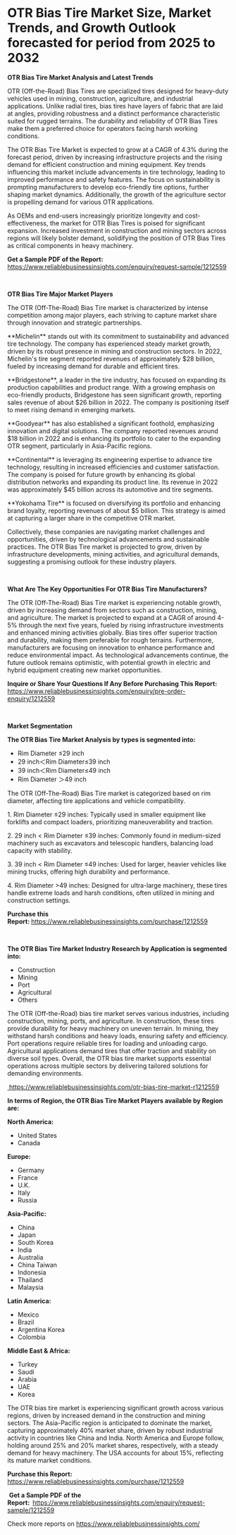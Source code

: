 <p><h1>OTR Bias Tire Market Size, Market Trends, and Growth Outlook forecasted for period from 2025 to 2032</h1></p><p><strong>OTR Bias Tire Market Analysis and Latest Trends</strong></p>
<p><p>OTR (Off-the-Road) Bias Tires are specialized tires designed for heavy-duty vehicles used in mining, construction, agriculture, and industrial applications. Unlike radial tires, bias tires have layers of fabric that are laid at angles, providing robustness and a distinct performance characteristic suited for rugged terrains. The durability and reliability of OTR Bias Tires make them a preferred choice for operators facing harsh working conditions.</p><p>The OTR Bias Tire Market is expected to grow at a CAGR of 4.3% during the forecast period, driven by increasing infrastructure projects and the rising demand for efficient construction and mining equipment. Key trends influencing this market include advancements in tire technology, leading to improved performance and safety features. The focus on sustainability is prompting manufacturers to develop eco-friendly tire options, further shaping market dynamics. Additionally, the growth of the agriculture sector is propelling demand for various OTR applications.</p><p>As OEMs and end-users increasingly prioritize longevity and cost-effectiveness, the market for OTR Bias Tires is poised for significant expansion. Increased investment in construction and mining sectors across regions will likely bolster demand, solidifying the position of OTR Bias Tires as critical components in heavy machinery.</p></p>
<p><strong>Get a Sample PDF of the Report:&nbsp;</strong> <a href="https://www.reliablebusinessinsights.com/enquiry/request-sample/1212559?utm_campaign=3035&utm_medium=2&utm_source=Github&utm_content=ia&utm_term=24032025&utm_id=otr-bias-tire">https://www.reliablebusinessinsights.com/enquiry/request-sample/1212559</a></p>
<p>&nbsp;</p>
<p><strong>OTR Bias Tire Major Market Players</strong></p>
<p><p>The OTR (Off-The-Road) Bias Tire market is characterized by intense competition among major players, each striving to capture market share through innovation and strategic partnerships. </p><p>**Michelin** stands out with its commitment to sustainability and advanced tire technology. The company has experienced steady market growth, driven by its robust presence in mining and construction sectors. In 2022, Michelin's tire segment reported revenues of approximately $28 billion, fueled by increasing demand for durable and efficient tires.</p><p>**Bridgestone**, a leader in the tire industry, has focused on expanding its production capabilities and product range. With a growing emphasis on eco-friendly products, Bridgestone has seen significant growth, reporting sales revenue of about $26 billion in 2022. The company is positioning itself to meet rising demand in emerging markets.</p><p>**Goodyear** has also established a significant foothold, emphasizing innovation and digital solutions. The company reported revenues around $18 billion in 2022 and is enhancing its portfolio to cater to the expanding OTR segment, particularly in Asia-Pacific regions.</p><p>**Continental** is leveraging its engineering expertise to advance tire technology, resulting in increased efficiencies and customer satisfaction. The company is poised for future growth by enhancing its global distribution networks and expanding its product line. Its revenue in 2022 was approximately $45 billion across its automotive and tire segments.</p><p>**Yokohama Tire** is focused on diversifying its portfolio and enhancing brand loyalty, reporting revenues of about $5 billion. This strategy is aimed at capturing a larger share in the competitive OTR market.</p><p>Collectively, these companies are navigating market challenges and opportunities, driven by technological advancements and sustainable practices. The OTR Bias Tire market is projected to grow, driven by infrastructure developments, mining activities, and agricultural demands, suggesting a promising outlook for these industry players.</p></p>
<p>&nbsp;</p>
<p><strong>What Are The Key Opportunities For OTR Bias Tire Manufacturers?</strong></p>
<p><p>The OTR (Off-The-Road) Bias Tire market is experiencing notable growth, driven by increasing demand from sectors such as construction, mining, and agriculture. The market is projected to expand at a CAGR of around 4-5% through the next five years, fueled by rising infrastructure investments and enhanced mining activities globally. Bias tires offer superior traction and durability, making them preferable for rough terrains. Furthermore, manufacturers are focusing on innovation to enhance performance and reduce environmental impact. As technological advancements continue, the future outlook remains optimistic, with potential growth in electric and hybrid equipment creating new market opportunities.</p></p>
<p><strong>Inquire or Share Your Questions If Any Before Purchasing This Report:</strong> <a href="https://www.reliablebusinessinsights.com/enquiry/pre-order-enquiry/1212559?utm_campaign=3035&utm_medium=2&utm_source=Github&utm_content=ia&utm_term=24032025&utm_id=otr-bias-tire">https://www.reliablebusinessinsights.com/enquiry/pre-order-enquiry/1212559</a></p>
<p>&nbsp;</p>
<p><strong>Market Segmentation</strong></p>
<p><strong>The OTR Bias Tire Market Analysis by types is segmented into:</strong></p>
<p><ul><li>Rim Diameter ≤29 inch</li><li>29 inch＜Rim Diameter≤39 inch</li><li>39 inch＜Rim Diameter≤49 inch</li><li>Rim Diameter ＞49 inch</li></ul></p>
<p><p>The OTR (Off-The-Road) Bias Tire market is categorized based on rim diameter, affecting tire applications and vehicle compatibility. </p><p>1. Rim Diameter ≤29 inches: Typically used in smaller equipment like forklifts and compact loaders, prioritizing maneuverability and traction.</p><p>2. 29 inch < Rim Diameter ≤39 inches: Commonly found in medium-sized machinery such as excavators and telescopic handlers, balancing load capacity with stability.</p><p>3. 39 inch < Rim Diameter ≤49 inches: Used for larger, heavier vehicles like mining trucks, offering high durability and performance.</p><p>4. Rim Diameter >49 inches: Designed for ultra-large machinery, these tires handle extreme loads and harsh conditions, often utilized in mining and construction settings.</p></p>
<p><strong>Purchase this Report:&nbsp;</strong><a href="https://www.reliablebusinessinsights.com/purchase/1212559?utm_campaign=3035&utm_medium=2&utm_source=Github&utm_content=ia&utm_term=24032025&utm_id=otr-bias-tire">https://www.reliablebusinessinsights.com/purchase/1212559</a></p>
<p>&nbsp;</p>
<p><strong>The OTR Bias Tire Market Industry Research by Application is segmented into:</strong></p>
<p><ul><li>Construction</li><li>Mining</li><li>Port</li><li>Agricultural</li><li>Others</li></ul></p>
<p><p>The OTR (Off-the-Road) bias tire market serves various industries, including construction, mining, ports, and agriculture. In construction, these tires provide durability for heavy machinery on uneven terrain. In mining, they withstand harsh conditions and heavy loads, ensuring safety and efficiency. Port operations require reliable tires for loading and unloading cargo. Agricultural applications demand tires that offer traction and stability on diverse soil types. Overall, the OTR bias tire market supports essential operations across multiple sectors by delivering tailored solutions for demanding environments.</p></p>
<p><a href="https://www.reliablebusinessinsights.com/otr-bias-tire-market-r1212559?utm_campaign=3035&utm_medium=2&utm_source=Github&utm_content=ia&utm_term=24032025&utm_id=otr-bias-tire">&nbsp;https://www.reliablebusinessinsights.com/otr-bias-tire-market-r1212559</a></p>
<p><strong>In terms of Region, the OTR Bias Tire Market Players available by Region are:</strong></p>
<p>
    <p> <strong> North America: </strong>
        <ul>
            <li>United States</li>
            <li>Canada</li>
        </ul>
        </p> 
    <p> <strong> Europe: </strong>
        <ul>
            <li>Germany</li>
            <li>France</li>
            <li>U.K.</li>
            <li>Italy</li>
            <li>Russia</li>
        </ul>
        </p> 
    <p> <strong> Asia-Pacific: </strong>
        <ul>
            <li>China</li>
            <li>Japan</li>
            <li>South Korea</li>
            <li>India</li>
            <li>Australia</li>
            <li>China Taiwan</li>
            <li>Indonesia</li>
            <li>Thailand</li>
            <li>Malaysia</li>
        </ul>
        </p> 
    <p> <strong> Latin America: </strong>
        <ul>
            <li>Mexico</li>
            <li>Brazil</li>
            <li>Argentina Korea</li>
            <li>Colombia</li>
        </ul>
        </p> 
    <p> <strong> Middle East & Africa: </strong>
        <ul>
            <li>Turkey</li>
            <li>Saudi</li>
            <li>Arabia</li>
            <li>UAE</li>
            <li>Korea</li>
        </ul>
    </p>
    </p>
<p><p>The OTR bias tire market is experiencing significant growth across various regions, driven by increased demand in the construction and mining sectors. The Asia-Pacific region is anticipated to dominate the market, capturing approximately 40% market share, driven by robust industrial activity in countries like China and India. North America and Europe follow, holding around 25% and 20% market shares, respectively, with a steady demand for heavy machinery. The USA accounts for about 15%, reflecting its mature market conditions.</p></p>
<p><strong>Purchase this Report: </strong><a href="https://www.reliablebusinessinsights.com/purchase/1212559?utm_campaign=3035&utm_medium=2&utm_source=Github&utm_content=ia&utm_term=24032025&utm_id=otr-bias-tire">https://www.reliablebusinessinsights.com/purchase/1212559</a></p>
<p>&nbsp;<strong>Get a Sample PDF of the Report:&nbsp;&nbsp;</strong><a href="https://www.reliablebusinessinsights.com/enquiry/request-sample/1212559?utm_campaign=3035&utm_medium=2&utm_source=Github&utm_content=ia&utm_term=24032025&utm_id=otr-bias-tire">https://www.reliablebusinessinsights.com/enquiry/request-sample/1212559</a></p>
<p><strong></strong></p>
<p>Check more reports on <a href="https://www.reliablebusinessinsights.com/?utm_campaign=3035&utm_medium=2&utm_source=Github&utm_content=ia&utm_term=24032025&utm_id=otr-bias-tire">https://www.reliablebusinessinsights.com/</a></p>